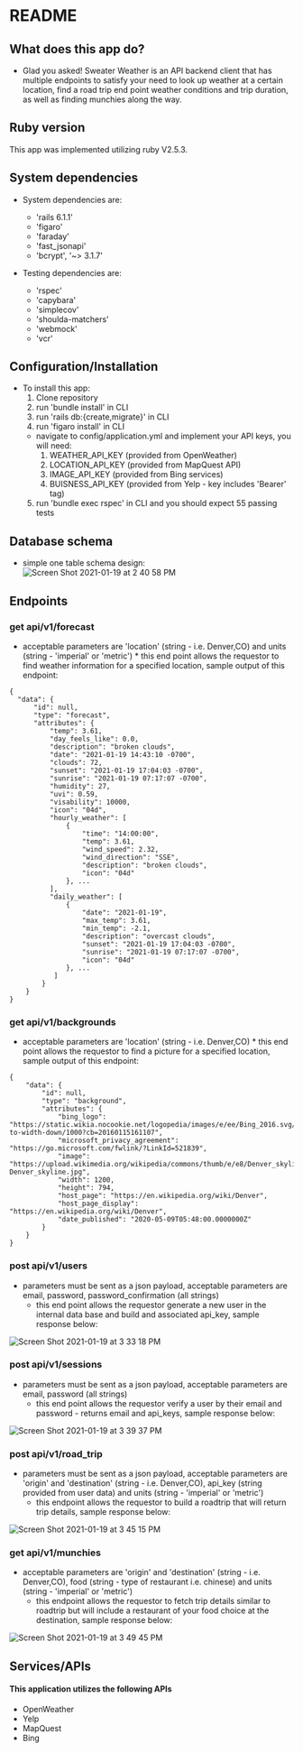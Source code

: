 # README

## What does this app do? 
  
  * Glad you asked! Sweater Weather is an API backend client that has multiple endpoints to satisfy your need to look up weather at a certain location, find a road trip end point weather conditions and trip duration, as well as finding munchies along the way.

## Ruby version
  This app was implemented utilizing ruby V2.5.3.

## System dependencies

  * System dependencies are:
    * 'rails 6.1.1'
    * 'figaro'
    * 'faraday'
    * 'fast_jsonapi'
    * 'bcrypt', '~> 3.1.7'
    
  * Testing dependencies are:
    * 'rspec'
    * 'capybara'
    * 'simplecov'
    * 'shoulda-matchers'
    * 'webmock'
    * 'vcr'
## Configuration/Installation

  * To install this app:
    1. Clone repository
    2. run 'bundle install' in CLI
    3. run 'rails db:{create,migrate}' in CLI
    4. run 'figaro install' in CLI
      * navigate to config/application.yml and implement your API keys, you will need:
        1. WEATHER_API_KEY (provided from OpenWeather)
        2. LOCATION_API_KEY (provided from MapQuest API)
        3. IMAGE_API_KEY (provided from Bing services)
        4. BUISNESS_API_KEY (provided from Yelp - key includes 'Bearer' tag)
    5. run 'bundle exec rspec' in CLI and you should expect 55 passing tests

## Database schema
  * simple one table schema design:
  ![Screen Shot 2021-01-19 at 2 40 58 PM](https://user-images.githubusercontent.com/68167430/105096563-83d5fa00-5a64-11eb-89c8-396e0f0eb22e.png)

  
## Endpoints
  ### get api/v1/forecast
   * acceptable parameters are 'location' (string - i.e. Denver,CO) and units (string - 'imperial' or 'metric')
    * this end point allows the requestor to find weather information for a specified location, sample output of this endpoint:
```
{
  "data": {
      "id": null,
      "type": "forecast",
      "attributes": {
          "temp": 3.61,
          "day_feels_like": 0.0,
          "description": "broken clouds",
          "date": "2021-01-19 14:43:10 -0700",
          "clouds": 72,
          "sunset": "2021-01-19 17:04:03 -0700",
          "sunrise": "2021-01-19 07:17:07 -0700",
          "humidity": 27,
          "uvi": 0.59,
          "visability": 10000,
          "icon": "04d",
          "hourly_weather": [
              {
                  "time": "14:00:00",
                  "temp": 3.61,
                  "wind_speed": 2.32,
                  "wind_direction": "SSE",
                  "description": "broken clouds",
                  "icon": "04d"
              }, ...
          ],
          "daily_weather": [
              {
                  "date": "2021-01-19",
                  "max_temp": 3.61,
                  "min_temp": -2.1,
                  "description": "overcast clouds",
                  "sunset": "2021-01-19 17:04:03 -0700",
                  "sunrise": "2021-01-19 07:17:07 -0700",
                  "icon": "04d"
              }, ...
           ]
        }
    }
}

```
 ### get api/v1/backgrounds
   * acceptable parameters are 'location' (string - i.e. Denver,CO)
    * this end point allows the requestor to find a picture for a specified location, sample output of this endpoint:
```
{
    "data": {
        "id": null,
        "type": "background",
        "attributes": {
            "bing_logo": "https://static.wikia.nocookie.net/logopedia/images/e/ee/Bing_2016.svg/revision/latest/scale-to-width-down/1000?cb=20160115161107",
            "microsoft_privacy_agreement": "https://go.microsoft.com/fwlink/?LinkId=521839",
            "image": "https://upload.wikimedia.org/wikipedia/commons/thumb/e/e8/Denver_skyline.jpg/1200px-Denver_skyline.jpg",
            "width": 1200,
            "height": 794,
            "host_page": "https://en.wikipedia.org/wiki/Denver",
            "host_page_display": "https://en.wikipedia.org/wiki/Denver",
            "date_published": "2020-05-09T05:48:00.0000000Z"
        }
    }
}
```

 ### post api/v1/users
  * parameters must be sent as a json payload, acceptable parameters are email, password, password_confirmation (all strings)
    * this end point allows the requestor generate a new user in the internal data base and build and associated api_key, sample response below:

![Screen Shot 2021-01-19 at 3 33 18 PM](https://user-images.githubusercontent.com/68167430/105101181-b46d6200-5a6b-11eb-9f23-218b846aad27.png)


### post api/v1/sessions
  * parameters must be sent as a json payload, acceptable parameters are email, password (all strings)
    * this end point allows the requestor verify a user by their email and password - returns email and api_keys, sample response below:
    
![Screen Shot 2021-01-19 at 3 39 37 PM](https://user-images.githubusercontent.com/68167430/105102787-994f2200-5a6c-11eb-9365-587a7832cf18.png)

### post api/v1/road_trip
  * parameters must be sent as a json payload, acceptable parameters are 'origin' and 'destination' (string - i.e. Denver,CO), api_key (string provided from user data) and units (string - 'imperial' or 'metric')
    * this endpoint allows the requestor to build a roadtrip that will return trip details, sample response below:
   
![Screen Shot 2021-01-19 at 3 45 15 PM](https://user-images.githubusercontent.com/68167430/105103230-796c2e00-5a6d-11eb-8282-412c8360a301.png)

### get api/v1/munchies
  * acceptable parameters are 'origin' and 'destination' (string - i.e. Denver,CO), food (string - type of restaurant i.e. chinese) and units (string - 'imperial' or 'metric')
    * this endpoint allows the requestor to fetch trip details similar to roadtrip but will include a restaurant of your food choice at the destination, sample response below:
   
![Screen Shot 2021-01-19 at 3 49 45 PM](https://user-images.githubusercontent.com/68167430/105103537-fdbeb100-5a6d-11eb-8296-c6ddd85cc836.png)

## Services/APIs

 #### This application utilizes the following APIs
  
 * OpenWeather
 * Yelp
 * MapQuest
 * Bing


